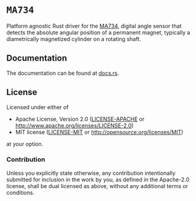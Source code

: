 # `MA734`

Platform agnostic Rust driver for the [MA734](https://www.monolithicpower.com/en/ma734.html), digital angle sensor
that detects the absolute angular position of a permanent magnet, typically a diametrically magnetized cylinder on a rotating shaft.

## Documentation

The documentation can be found at [docs.rs](https://docs.rs/ma734).

## License

Licensed under either of

- Apache License, Version 2.0 ([LICENSE-APACHE](LICENSE-APACHE) or
  http://www.apache.org/licenses/LICENSE-2.0)
- MIT license ([LICENSE-MIT](LICENSE-MIT) or http://opensource.org/licenses/MIT)

at your option.

### Contribution

Unless you explicitly state otherwise, any contribution intentionally submitted
for inclusion in the work by you, as defined in the Apache-2.0 license, shall be
dual licensed as above, without any additional terms or conditions.